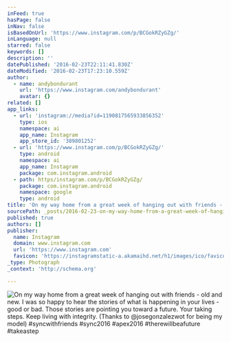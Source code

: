 ```yaml
---
inFeed: true
hasPage: false
inNav: false
isBasedOnUrl: 'https://www.instagram.com/p/BCGokRZyGZg/'
inLanguage: null
starred: false
keywords: []
description: ''
datePublished: '2016-02-23T22:11:41.830Z'
dateModified: '2016-02-23T17:23:10.559Z'
author:
  - name: andybondurant
    url: 'https://www.instagram.com/andybondurant'
    avatar: {}
related: []
app_links:
  - url: 'instagram://media?id=1190817565933856352'
    type: ios
    namespace: ai
    app_name: Instagram
    app_store_id: '389801252'
  - url: 'https://www.instagram.com/p/BCGokRZyGZg/'
    type: android
    namespace: ai
    app_name: Instagram
    package: com.instagram.android
  - path: https/instagram.com/p/BCGokRZyGZg/
    package: com.instagram.android
    namespace: google
    type: android
title: 'On my way home from a great week of hanging out with friends - old and new. I was so happy to hear the stories of what is happening in your lives - good or bad. Those stories are pointing you toward a future. Your taking steps. Keep living with integrity. (Thanks to @josegonzalezwot for being my model) #syncwithfriends #sync2016 #apex2016 #therewillbeafuture #takeastep'
sourcePath: _posts/2016-02-23-on-my-way-home-from-a-great-week-of-hanging-out-with-friends.md
published: true
authors: []
publisher:
  name: Instagram
  domain: www.instagram.com
  url: 'https://www.instagram.com'
  favicon: 'https://instagramstatic-a.akamaihd.net/h1/images/ico/favicon.ico/7cdab0872b15.ico'
_type: Photograph
_context: 'http://schema.org'

---
```

![On my way home from a great week of hanging out with friends - old and new. I was so happy to hear the stories of what is happening in your lives - good or bad. Those stories are pointing you toward a future. Your taking steps. Keep living with integrity. (Thanks to @josegonzalezwot for being my model) #syncwithfriends #sync2016 #apex2016 #therewillbeafuture #takeastep](https://s3-us-west-2.amazonaws.com/the-grid-img/p/832d34526489f74cf77194efd4a64090dc96b39d.jpg)